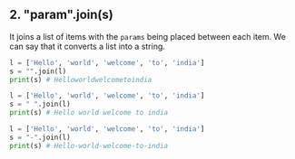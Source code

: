 ## 2. "param".join(s)

It joins a list of items with the `params` being placed between each item.
We can say that it converts a list into a string.

```py
l = ['Hello', 'world', 'welcome', 'to', 'india']
s = "".join(l)
print(s) # Helloworldwelcometoindia
```

```py
l = ['Hello', 'world', 'welcome', 'to', 'india']
s = " ".join(l)
print(s) # Hello world welcome to india
```

```py
l = ['Hello', 'world', 'welcome', 'to', 'india']
s = "-".join(l)
print(s) # Hello-world-welcome-to-india
```
